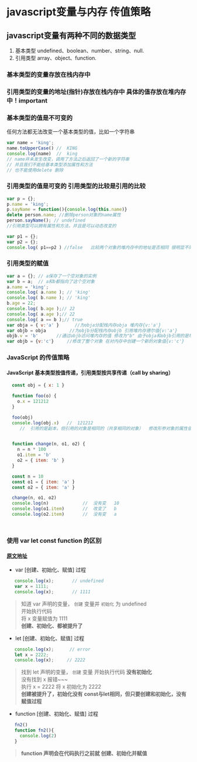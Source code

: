 # javascript变量与内存 传值策略
## javascript变量有两种不同的数据类型
1. 基本类型  undefined、boolean、number、string、null.  
2. 引用类型  array、object、function.
### 基本类型的变量存放在栈内存中
### 引用类型的变量的地址(指针)存放在栈内存中 具体的值存放在堆内存中！important



### 基本类型的值是不可变的
任何方法都无法改变一个基本类型的值，比如一个字符串  
```javascript
var name = 'king';
name.toUpperCase() //  KING
console.log(name)  //  king
// name并未发生改变，调用了方法之后返回了一个新的字符串
// 并且我们不能给基本类型添加属性和方法
// 也不能使用delete 删除
```

### 引用类型的值是可变的 引用类型的比较是引用的比较
```javascript  
var p = {};
p.name = 'king';
p.sayName = function(){console.log(this.name)}
delete person.name; //删除person对象的name属性
person.sayName(); // undefined
//引用类型可以拥有属性和方法，并且是可以动态改变的 
```
```javascript
var p1 = {};
var p2 = {};
console.log( p1==p2 ) //false   比较两个对象的堆内存中的地址是否相同 很明显不同
```

### 引用类型的赋值
```javascript
var a = {}; // a保存了一个空对象的实例
var b = a;  // a和b都指向了这个空对象
a.name = 'king';
console.log( a.name ); // 'king'
console.log( b.name ); // 'king'
b.age = 22;
console.log( b.age );// 22
console.log( a.age );// 22
console.log( a == b );// true  
var obja = { v:'a' }      //为obja分配栈内存obja 堆内存{v:'a'}
var objb = obja         //为objb分配栈内存objb 引用堆内存德尔值{v:'a'}
objb.v = 'b'       //通过objb访问堆内存的值 修改为"b" 由于obja和objb引用的是堆内存同一个对象值 obja={v:'b'}
var objb = {v:'c'}     //修改了整个对象 在对内存中创建一个新的对象值{v:'c'} 
```


### JavaScript 的传值策略
#### JavaScript 基本类型按值传递，引用类型按共享传递（call by sharing）
```javascript
  const obj = { x: 1 }

  function foo(o) {
    o.x = 121212
  }

  foo(obj)
  console.log(obj.x)   //  121212    
     //  引用的是副本，但引用的对象是相同的（共享相同的对象）  修改形参对象的属性值，也会影响到实参的属性值 


  function change(n, o1, o2) {
    n = n * 100
    o1.item = 'b'
    o2 = { item: 'b' }
  }

  const n = 10
  const o1 = { item: 'a' }
  const o2 = { item: 'a' }

  change(n, o1, o2)
  console.log(n)             //  没有变   10
  console.log(o1.item)       //  改变了   b
  console.log(o2.item)       //  没有变   a




```


### 使用 var let const function 的区别
#### [原文地址](https://zhuanlan.zhihu.com/p/28140450)


- var [创建、初始化、赋值] 过程
```javascript
   console.log(x);       // undefined
   var x = 1111;
   console.log(x);       // 1111
```
   > 知道 var 声明的变量， `创建` 变量并 `初始化` 为 undefined  
   > 开始执行代码  
   > 将 x 变量赋值为 1111  
   > **创建、初始化、都被提升了**


- let [创建、初始化、赋值] 过程
```javascript
   console.log(x);      // error
   let x = 2222;
   console.log(x);     // 2222
```   
   > 找到 let 声明的变量， `创建` 变量 开始执行代码 **没有初始化**  
   > 没有找到 x 报错~~~  
   > 执行 x = 2222  将 x 初始化为 2222  
   > **创建被提升了，初始化没有**
   > **const与let相同，但只要创建和初始化，没有赋值过程**


- function [创建、初始化、赋值] 过程
```js
   fn2()
   function fn2(){
     console.log(2)
   }
```
   > **function 声明会在代码执行之前就 创建、初始化并赋值**

